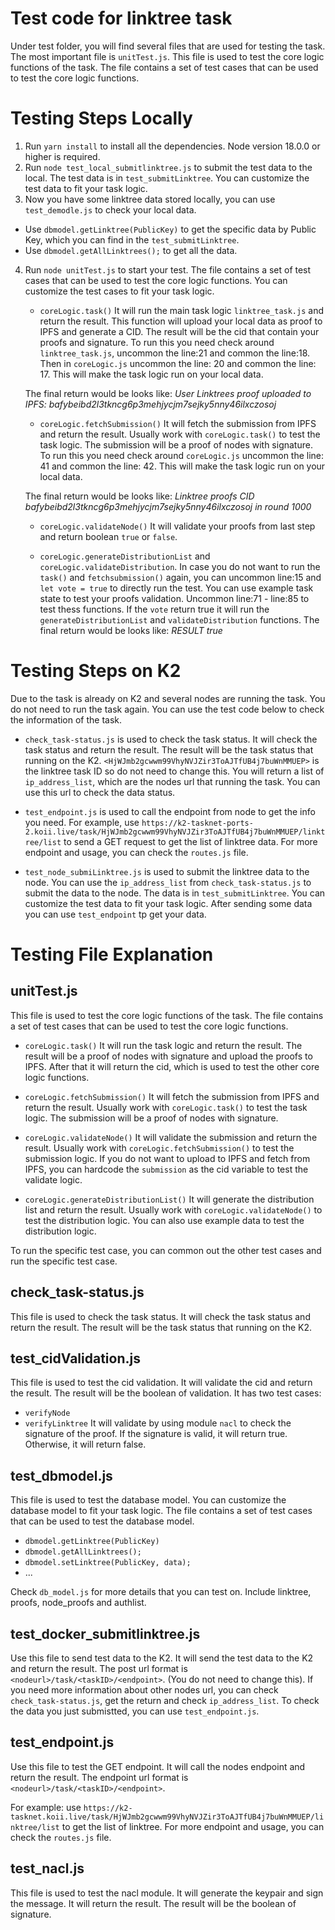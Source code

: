 # Test code for linktree task

Under test folder, you will find several files that are used for testing the task. The most important file is `unitTest.js`. This file is used to test the core logic functions of the task. The file contains a set of test cases that can be used to test the core logic functions. 

# Testing Steps Locally

1. Run `yarn install` to install all the dependencies. Node version 18.0.0 or higher is required.
2. Run `node test_local_submitlinktree.js` to submit the test data to the local. The test data is in `test_submitLinktree`. You can customize the test data to fit your task logic.
3. Now you have some linktree data stored locally, you can use `test_demodle.js` to check your local data.
 - Use `dbmodel.getLinktree(PublicKey)` to get the specific data by Public Key, which you can find in the `test_submitLinktree`.
 - Use `dbmodel.getAllLinktrees();` to get all the data.
4. Run `node unitTest.js` to start your test. The file contains a set of test cases that can be used to test the core logic functions. You can customize the test cases to fit your task logic.

    - `coreLogic.task()`
    It will run the main task logic `linktree_task.js` and return the result. This function will upload your local data as proof to IPFS and generate a CID. The result will be the cid that contain your proofs and signature. To run this you need check around `linktree_task.js`, uncommon the line:21 and common the line:18. Then in `coreLogic.js` uncommon the line: 20 and common the line: 17. This will make the task logic run on your local data.

    The final return would be looks like: _User Linktrees proof uploaded to IPFS:  bafybeibd2l3tkncg6p3mehjycjm7sejky5nny46ilxczosoj_

    - `coreLogic.fetchSubmission()`
    It will fetch the submission from IPFS and return the result. Usually work with `coreLogic.task()` to test the task logic. The submission will be a proof of nodes with signature. To run this you need check around `coreLogic.js` uncommon the line: 41 and common the line: 42. This will make the task logic run on your local data.

    The final return would be looks like: _Linktree proofs CID bafybeibd2l3tkncg6p3mehjycjm7sejky5nny46ilxczosoj in round 1000_

    - `coreLogic.validateNode()`
    It will validate your proofs from last step and return boolean `true` or `false`.

    - `coreLogic.generateDistributionList` and `coreLogic.validateDistribution`. In case you do not want to run the `task()` and `fetchsubmission()` again, you can uncommon line:15 and `let vote = true` to directly run the test. You can use example task state to test your proofs validation. Uncommon line:71 - line:85 to test thess functions. If the `vote` return true it will run the `generateDistributionList` and `validateDistribution` functions. The final return would be looks like: _RESULT true_

# Testing Steps on K2

Due to the task is already on K2 and several nodes are running the task. You do not need to run the task again. You can use the test code below to check the information of the task.
    
- `check_task-status.js` is used to check the task status. It will check the task status and return the result. The result will be the task status that running on the K2. `<HjWJmb2gcwwm99VhyNVJZir3ToAJTfUB4j7buWnMMUEP>` is the linktree task ID so do not need to change this. You will return a list of `ip_address_list`, which are the nodes url that running the task. You can use this url to check the data status.

- `test_endpoint.js` is used to call the endpoint from node to get the info you need. For example, use `https://k2-tasknet-ports-2.koii.live/task/HjWJmb2gcwwm99VhyNVJZir3ToAJTfUB4j7buWnMMUEP/linktree/list` to send a GET request to get the list of linktree data. For more endpoint and usage, you can check the `routes.js` file.

- `test_node_submiLinktree.js` is used to submit the linktree data to the node. You can use the `ip_address_list` from `check_task-status.js` to submit the data to the node. The data is in `test_submitLinktree`. You can customize the test data to fit your task logic. After sending some data you can use `test_endpoint` tp get your data.

# Testing File Explanation
## unitTest.js

This file is used to test the core logic functions of the task. The file contains a set of test cases that can be used to test the core logic functions.

- `coreLogic.task()`
    It will run the task logic and return the result. The result will be a proof of nodes with signature and upload the proofs to IPFS. After that it will return the cid, which is used to test the other core logic functions.

- `coreLogic.fetchSubmission()`
    It will fetch the submission from IPFS and return the result. Usually work with `coreLogic.task()` to test the task logic. The submission will be a proof of nodes with signature.

- `coreLogic.validateNode()`
    It will validate the submission and return the result. Usually work with `coreLogic.fetchSubmission()` to test the submission logic. If you do not want to upload to IPFS and fetch from IPFS, you can hardcode the `submission` as the cid variable to test the validate logic.

- `coreLogic.generateDistributionList()`
    It will generate the distribution list and return the result. Usually work with `coreLogic.validateNode()` to test the distribution logic. You can also use example data to test the distribution logic.

To run the specific test case, you can common out the other test cases and run the specific test case.

## check_task-status.js

This file is used to check the task status. It will check the task status and return the result. The result will be the task status that running on the K2.

## test_cidValidation.js

This file is used to test the cid validation. It will validate the cid and return the result. The result will be the boolean of validation.
It has two test cases:
- `verifyNode`
- `verifyLinktree`
It will validate by using module `nacl` to check the signature of the proof. If the signature is valid, it will return true. Otherwise, it will return false.

## test_dbmodel.js

This file is used to test the database model. You can customize the database model to fit your task logic. The file contains a set of test cases that can be used to test the database model.

 - `dbmodel.getLinktree(PublicKey)`
 - `dbmodel.getAllLinktrees();`
 - `dbmodel.setLinktree(PublicKey, data);`
 - ...

Check `db_model.js` for more details that you can test on. Include linktree, proofs, node_proofs and authlist.

## test_docker_submitlinktree.js

Use this file to send test data to the K2. It will send the test data to the K2 and return the result. The post url format is `<nodeurl>/task/<taskID>/<endpoint>`. (You do not need to change this). If you need more information about other nodes url, you can check `check_task-status.js`, get the return and check `ip_address_list`.
To check the data you just submistted, you can use `test_endpoint.js`.

## test_endpoint.js

Use this file to test the GET endpoint. It will call the nodes endpoint and return the result. The endpoint url format is `<nodeurl>/task/<taskID>/<endpoint>`.

For example: use `https://k2-tasknet.koii.live/task/HjWJmb2gcwwm99VhyNVJZir3ToAJTfUB4j7buWnMMUEP/linktree/list` to get the list of linktree. For more endpoint and usage, you can check the `routes.js` file.

## test_nacl.js

This file is used to test the nacl module. It will generate the keypair and sign the message. It will return the result. The result will be the boolean of signature.


